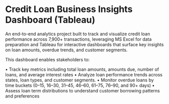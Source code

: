 # Credit Loan Business Insights Dashboard (Tableau)

An end-to-end analytics project built to track and visualize credit loan performance across 7,900+ transactions, leveraging MS Excel for data preparation and Tableau for interactive dashboards that surface key insights on loan amounts, overdue trends, and customer segments.

This dashboard enables stakeholders to:

•	Track key metrics including total loan amounts, amounts due, number of loans, and average interest rates
•	Analyze loan performance trends across states, loan types, and customer segments.
•	Monitor overdue loans by time buckets (0–15, 16–30, 31–45, 46–60, 61–75, 76–90, and 90+ days)
•	Assess loan term distributions to understand customer borrowing patterns and preferences
